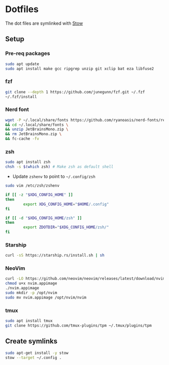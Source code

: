 # Dotfiles

The dot files are symlinked with [Stow](https://www.gnu.org/software/stow/)

## Setup

### Pre-req packages

```sh
sudo apt update
sudo apt install make gcc ripgrep unzip git xclip bat eza libfuse2
```

### fzf

```sh
git clone --depth 1 https://github.com/junegunn/fzf.git ~/.fzf
~/.fzf/install
```

### Nerd font

```sh
wget -P ~/.local/share/fonts https://github.com/ryanoasis/nerd-fonts/releases/download/v3.0.2/JetBrainsMono.zip \
&& cd ~/.local/share/fonts \
&& unzip JetBrainsMono.zip \
&& rm JetBrainsMono.zip \
&& fc-cache -fv
```

### zsh

```sh
sudo apt install zsh
chsh -s $(which zsh) # Make zsh as default shell
```

- Update `zshenv` to point to `~/.config/zsh`

```sh
sudo vim /etc/zsh/zshenv
```

```bash
if [[ -z "$XDG_CONFIG_HOME" ]]
then
        export XDG_CONFIG_HOME="$HOME/.config"
fi

if [[ -d "$XDG_CONFIG_HOME/zsh" ]]
then
        export ZDOTDIR="$XDG_CONFIG_HOME/zsh/"
fi
```

### Starship

```sh
curl -sS https://starship.rs/install.sh | sh
```

### NeoVim

```sh
curl -LO https://github.com/neovim/neovim/releases/latest/download/nvim.appimage
chmod u+x nvim.appimage
./nvim.appimage
sudo mkdir -p /opt/nvim
sudo mv nvim.appimage /opt/nvim/nvim
```

### tmux

```sh
sudo apt install tmux
git clone https://github.com/tmux-plugins/tpm ~/.tmux/plugins/tpm
```

## Create symlinks

```sh
sudo apt-get install -y stow
stow --target ~/.config .
```

